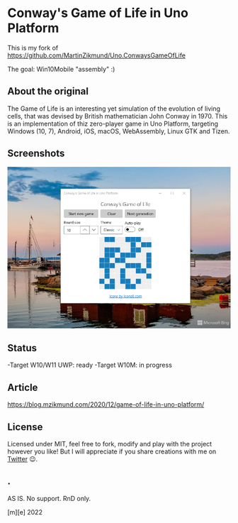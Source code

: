# Conway's Game of Life in Uno Platform

This is my fork of https://github.com/MartinZikmund/Uno.ConwaysGameOfLife

The goal: Win10Mobile "assembly" :)

## About the original

The Game of Life is an interesting yet simulation of the evolution of living cells, that was devised by British mathematician John Conway in 1970. This is an implementation of thiz zero-player game in Uno Platform, targeting Windows (10, 7), Android, iOS, macOS, WebAssembly, Linux GTK and Tizen.


## Screenshots

![Desktop](Images/shot1.png)


## Status

-Target W10/W11 UWP: ready
-Target W10M: in progress


## Article

https://blog.mzikmund.com/2020/12/game-of-life-in-uno-platform/


## License

Licensed under MIT, feel free to fork, modify and play with the project however you like! But I will appreciate if you share creations with me on [Twitter](https://www.twitter.com/mzikmunddev) 😉.

## .
AS IS. No support. RnD only.

[m][e] 2022

